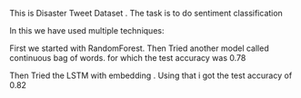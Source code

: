 This is Disaster Tweet Dataset . 
The task is to do sentiment classification

In this we have used multiple techniques:

First we started with RandomForest.
Then Tried another model called continuous bag of words.
for which the test accuracy was 0.78

Then Tried the LSTM with embedding . 
Using that i got the test accuracy of 0.82
